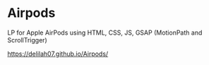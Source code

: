 # Airpods

LP for Apple AirPods using HTML, CSS, JS, GSAP (MotionPath and ScrollTrigger)

https://delilah07.github.io/Airpods/
